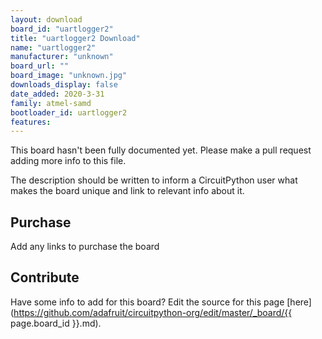```yaml
---
layout: download
board_id: "uartlogger2"
title: "uartlogger2 Download"
name: "uartlogger2"
manufacturer: "unknown"
board_url: ""
board_image: "unknown.jpg"
downloads_display: false
date_added: 2020-3-31
family: atmel-samd
bootloader_id: uartlogger2
features:
---
```


This board hasn't been fully documented yet. Please make a pull request adding more info to this file.

The description should be written to inform a CircuitPython user what makes the board unique and link to relevant info about it.

## Purchase
Add any links to purchase the board

## Contribute

Have some info to add for this board? Edit the source for this page [here](https://github.com/adafruit/circuitpython-org/edit/master/_board/{{ page.board_id }}.md).

